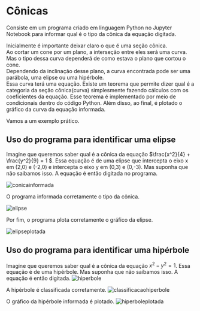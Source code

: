 # Cônicas

Consiste em um programa criado em linguagem Python no Jupyter Notebook para informar qual é o tipo da cônica da equação digitada.

Inicialmente é importante deixar claro o que é uma seção cônica. \
Ao cortar um cone por um plano, a interseção entre eles será uma curva. Mas o tipo dessa curva dependerá de como estava o plano que cortou o cone.\
Dependendo da inclinação desse plano, a curva encontrada pode ser uma parábola, uma elipse ou uma hipérbole. \
Essa curva terá uma equação. Existe um teorema que permite dizer qual é a categoria da seção cônica(curva) simplesmente fazendo cálculos com os coeficientes da equação.
Esse teorema é implementado por meio de condicionais dentro do código Python.
Além disso, ao final, é plotado o gráfico da curva da equação informada.

Vamos a um exemplo prático.

## Uso do programa para identificar uma elipse

Imagine que queremos saber qual é a cônica da equação $`\frac{x^2}{4} + \frac{y^2}{9} = 1 `$.
Essa equação é de uma elipse que intercepta o eixo x em (2,0) e (-2,0) e intercepta o eixo y em (0,3) e (0,-3). Mas suponha que não saibamos isso.
A equação é então digitada no programa.

![conicainformada](https://github.com/brunopaivabp/Python-Conicas/assets/10210318/631afefa-37b7-4034-b6ec-5a8b04405488)

O programa informada corretamente o tipo da cônica.

![elipse](https://github.com/brunopaivabp/Python-Conicas/assets/10210318/51a1d218-b6c4-4a02-8fda-bcd661634158)

Por fim, o programa plota corretamente o gráfico da elipse.

![elipseplotada](https://github.com/brunopaivabp/Python-Conicas/assets/10210318/206ff6a9-ff90-486c-9762-59ab35410676)

## Uso do programa para identificar uma hipérbole

Imagine que queremos saber qual é a cônica da equação $` x^2 - y^2 = 1 `$.
Essa equação é de uma hipérbole. Mas suponha que não saibamos isso.
A equação é então digitada.
![hiperbole](https://github.com/brunopaivabp/Python-Conicas/assets/10210318/e1c1404d-b11c-4938-ad3f-b84244d4f9f0)

A hipérbole é classificada corretamente.
![classificacaohiperbole](https://github.com/brunopaivabp/Python-Conicas/assets/10210318/ac06fa58-4a41-47bd-9231-b159e68e430a)

O gráfico da hipérbole informada é plotado.
![hiperboleplotada](https://github.com/brunopaivabp/Python-Conicas/assets/10210318/2b38cdad-95cd-4589-8fb1-bb98941116c6)



